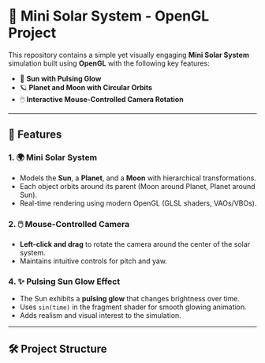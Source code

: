 # 🌌 Mini Solar System - OpenGL Project

This repository contains a simple yet visually engaging **Mini Solar System** simulation built using **OpenGL** with the following key features:

- 🔆 **Sun with Pulsing Glow**
- 🪐 **Planet and Moon with Circular Orbits**
- 🖱️ **Interactive Mouse-Controlled Camera Rotation**

---

## 🧠 Features

### 1. 🌍 Mini Solar System

- Models the **Sun**, a **Planet**, and a **Moon** with hierarchical transformations.
- Each object orbits around its parent (Moon around Planet, Planet around Sun).
- Real-time rendering using modern OpenGL (GLSL shaders, VAOs/VBOs).

### 2. 🖱️ Mouse-Controlled Camera

- **Left-click and drag** to rotate the camera around the center of the solar system.
- Maintains intuitive controls for pitch and yaw.

### 4. ✨ Pulsing Sun Glow Effect

- The Sun exhibits a **pulsing glow** that changes brightness over time.
- Uses `sin(time)` in the fragment shader for smooth glowing animation.
- Adds realism and visual interest to the simulation.

---

## 🛠️ Project Structure

